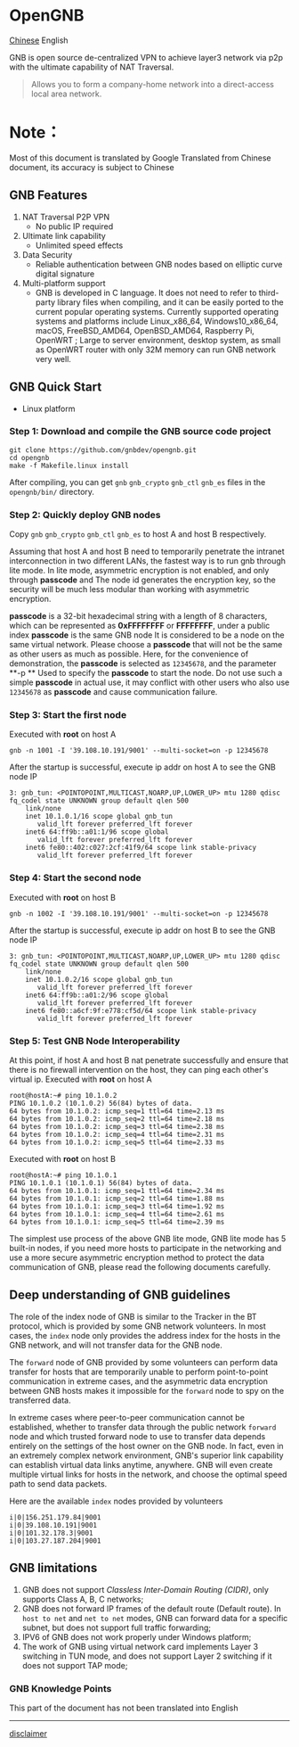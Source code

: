 # OpenGNB
[Chinese](/README.md) English

GNB is open source de-centralized VPN to achieve layer3 network via p2p with the ultimate capability of NAT Traversal.
> Allows you to form a company-home network into a direct-access local area network.

# Note：
Most of this document is translated by Google Translated from Chinese document, its accuracy is subject to Chinese

## GNB Features

1. NAT Traversal P2P VPN
    - No public IP required
2. Ultimate link capability
    - Unlimited speed effects
3. Data Security
    - Reliable authentication between GNB nodes based on elliptic curve digital signature
4. Multi-platform support
    -  GNB is developed in C language. It does not need to refer to third-party library files when compiling, and it can be easily ported to the current popular operating systems. Currently supported operating systems and platforms include Linux_x86_64, Windows10_x86_64, macOS, FreeBSD_AMD64, OpenBSD_AMD64, Raspberry Pi, OpenWRT ; Large to server environment, desktop system, as small as OpenWRT router with only 32M memory can run GNB network very well.

## GNB Quick Start
* Linux platform
### Step 1: Download and compile the GNB source code project
```
git clone https://github.com/gnbdev/opengnb.git
cd opengnb
make -f Makefile.linux install
```
After compiling, you can get `gnb` `gnb_crypto` `gnb_ctl` `gnb_es` files in the `opengnb/bin/` directory.

### Step 2: Quickly deploy GNB nodes
Copy `gnb` `gnb_crypto` `gnb_ctl` `gnb_es` to host A and host B respectively.

Assuming that host A and host B need to temporarily penetrate the intranet interconnection in two different LANs, the fastest way is to run gnb through lite mode. In lite mode, asymmetric encryption is not enabled, and only through **passcode** and The node id generates the encryption key, so the security will be much less modular than working with asymmetric encryption.

**passcode** is a 32-bit hexadecimal string with a length of 8 characters, which can be represented as **0xFFFFFFFF** or **FFFFFFFF**, under a public index **passcode** is the same GNB node It is considered to be a node on the same virtual network.
Please choose a **passcode** that will not be the same as other users as much as possible.
Here, for the convenience of demonstration, the **passcode** is selected as `12345678`, and the parameter **-p ** Used to specify the **passcode** to start the node.
Do not use such a simple **passcode** in actual use, it may conflict with other users who also use `12345678` as **passcode** and cause communication failure.

### Step 3: Start the first node
Executed with **root** on host A
```
gnb -n 1001 -I '39.108.10.191/9001' --multi-socket=on -p 12345678
```
After the startup is successful, execute ip addr on host A to see the GNB node IP
```
3: gnb_tun: <POINTOPOINT,MULTICAST,NOARP,UP,LOWER_UP> mtu 1280 qdisc fq_codel state UNKNOWN group default qlen 500
    link/none 
    inet 10.1.0.1/16 scope global gnb_tun
       valid_lft forever preferred_lft forever
    inet6 64:ff9b::a01:1/96 scope global 
       valid_lft forever preferred_lft forever
    inet6 fe80::402:c027:2cf:41f9/64 scope link stable-privacy 
       valid_lft forever preferred_lft forever
```

### Step 4: Start the second node
Executed with **root** on host B
```
gnb -n 1002 -I '39.108.10.191/9001' --multi-socket=on -p 12345678
```
After the startup is successful, execute ip addr on host B to see the GNB node IP

```
3: gnb_tun: <POINTOPOINT,MULTICAST,NOARP,UP,LOWER_UP> mtu 1280 qdisc fq_codel state UNKNOWN group default qlen 500
    link/none 
    inet 10.1.0.2/16 scope global gnb_tun
       valid_lft forever preferred_lft forever
    inet6 64:ff9b::a01:2/96 scope global 
       valid_lft forever preferred_lft forever
    inet6 fe80::a6cf:9f:e778:cf5d/64 scope link stable-privacy 
       valid_lft forever preferred_lft forever
```

### Step 5: Test GNB Node Interoperability
At this point, if host A and host B nat penetrate successfully and ensure that there is no firewall intervention on the host, they can ping each other's virtual ip.
Executed with **root** on host A
```
root@hostA:~# ping 10.1.0.2
PING 10.1.0.2 (10.1.0.2) 56(84) bytes of data.
64 bytes from 10.1.0.2: icmp_seq=1 ttl=64 time=2.13 ms
64 bytes from 10.1.0.2: icmp_seq=2 ttl=64 time=2.18 ms
64 bytes from 10.1.0.2: icmp_seq=3 ttl=64 time=2.38 ms
64 bytes from 10.1.0.2: icmp_seq=4 ttl=64 time=2.31 ms
64 bytes from 10.1.0.2: icmp_seq=5 ttl=64 time=2.33 ms
```

Executed with **root** on host B
```
root@hostA:~# ping 10.1.0.1
PING 10.1.0.1 (10.1.0.1) 56(84) bytes of data.
64 bytes from 10.1.0.1: icmp_seq=1 ttl=64 time=2.34 ms
64 bytes from 10.1.0.1: icmp_seq=2 ttl=64 time=1.88 ms
64 bytes from 10.1.0.1: icmp_seq=3 ttl=64 time=1.92 ms
64 bytes from 10.1.0.1: icmp_seq=4 ttl=64 time=2.61 ms
64 bytes from 10.1.0.1: icmp_seq=5 ttl=64 time=2.39 ms
```

The simplest use process of the above GNB lite mode, GNB lite mode has 5 built-in nodes, if you need more hosts to participate in the networking and use a more secure asymmetric encryption method to protect the data communication of GNB, please read the following documents carefully.



## Deep understanding of GNB guidelines

The role of the index node of GNB is similar to the Tracker in the BT protocol, which is provided by some GNB network volunteers. In most cases, the `index` node only provides the address index for the hosts in the GNB network, and will not transfer data for the GNB node.

The `forward` node of GNB provided by some volunteers can perform data transfer for hosts that are temporarily unable to perform point-to-point communication in extreme cases, and the asymmetric data encryption between GNB hosts makes it impossible for the `forward` node to spy on the transferred data.

In extreme cases where peer-to-peer communication cannot be established, whether to transfer data through the public network `forward` node and which trusted forward node to use to transfer data depends entirely on the settings of the host owner on the GNB node. In fact, even in an extremely complex network environment, GNB's superior link capability can establish virtual data links anytime, anywhere. GNB will even create multiple virtual links for hosts in the network, and choose the optimal speed path to send data packets.

Here are the available `index` nodes provided by volunteers

```
i|0|156.251.179.84|9001
i|0|39.108.10.191|9001
i|0|101.32.178.3|9001
i|0|103.27.187.204|9001
```

## GNB limitations
1. GNB does not support *Classless Inter-Domain Routing (CIDR)*, only supports Class A, B, C networks;
2. GNB does not forward IP frames of the default route (Default route). In `host to net` and `net to net` modes, GNB can forward data for a specific subnet, but does not support full traffic forwarding;
3. IPV6 of GNB does not work properly under Windows platform;
4. The work of GNB using virtual network card implements Layer 3 switching in TUN mode, and does not support Layer 2 switching if it does not support TAP mode;


### GNB Knowledge Points
This part of the document has not been translated into English


---
[disclaimer](docs/disclaimer.md)
